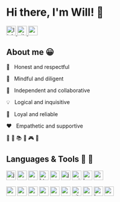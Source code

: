 
# Hi there, I'm Will! 👋

<a href='https://www.linkedin.com/in/orenjiku/' >
  <img src='https://img.shields.io/badge/Orenjiku-0077B5?logo=linkedin&logoColor=white' alt='linkedin' height='25px' /> 
</a>
<a href='https://www.github.com/Orenjiku/' >
  <img src='https://img.shields.io/badge/Orenjiku-100000?logo=github&logoColor=white' alt='github' height='25px'/> 
</a>
<a href='mailto: wdchang86@gmail.com' >
  <img src='https://img.shields.io/badge/Orenjiku-D14836?logo=gmail&logoColor=white' alt='gmail' height='25px'/> 
</a>

## About me :grinning:

:star2: &nbsp; Honest and respectful  

:eyes: &nbsp; Mindful and diligent  

:wolf: &nbsp; Independent and collaborative  

:bulb: &nbsp; Logical and inquisitive  

:honeybee: &nbsp; Loyal and reliable   

:heart: &nbsp; Empathetic and supportive  

:runner: :bicyclist: :books: :game_die: :video_game: :bread:  

## Languages & Tools :speech_balloon: :hammer:
<span><img src='https://img.shields.io/badge/JavaScript-323330?logo=javascript&logoColor=F7DF1E' alt='js' height='25px'/>
<img src='https://img.shields.io/badge/React-20232A?logo=react&logoColor=61DAFB' alt='react' height='25px'/>
<img src='https://img.shields.io/badge/Redux-593D88?logo=redux&logoColor=white' alt='redux' height='25px'/>
<img src='https://img.shields.io/badge/HTML5-E34F26?logo=html5&logoColor=white' alt='html' height='25px'/>
<img src='https://img.shields.io/badge/CSS3-1572B6?logo=css3&logoColor=white' alt='css' height='25px'/>
<img src='https://img.shields.io/badge/jQuery-FF9E0F?logo=jquery&logoColor=white' alt='jquery' height='25px'/>
<img src='https://img.shields.io/badge/Axios-5455FE?logoColor=black' alt='axios' height='25px'/>
<img src='https://img.shields.io/badge/Babel-F7DF1E?logo=babel&logoColor=black' alt='babel' height='25px'/>
<img src='https://img.shields.io/badge/Webpack-8DD6F9?logo=webpack&logoColor=black' alt='webpack' height='25px'/></span>

<span><img src='https://img.shields.io/badge/Node.js-43853D?logo=node.js&logoColor=white' alt='nodejs' height='25px'/>
<img src='https://img.shields.io/badge/Express-000000?logo=express&logoColor=white' alt='express' height='25px'/>
<img src='https://img.shields.io/badge/MySQL-004088?logo=mysql&logoColor=white' alt='mysql' height='25px'/>
<img src='https://img.shields.io/badge/MongoDB-4EA94B?logo=mongodb&logoColor=white' alt='mongodb' height='25px'/>
<img src='https://img.shields.io/badge/npm-CB3837?logo=npm&logoColor=white' alt='npm' height='25px'/>
<img src='https://img.shields.io/badge/Yarn-2C8EBB?logo=yarn&logoColor=white' alt='yarn' height='25px'/>
<img src='https://img.shields.io/badge/Git-F05032?logo=git&logoColor=white' alt='git' height='25px'/>
<img src='https://img.shields.io/badge/Postman-FF6C37?logo=Postman&logoColor=white' alt='postman' height='25px'/>
<img src='https://img.shields.io/badge/Heroku-430098?logo=heroku&logoColor=white' alt='heroku' height='25px'/>
<img src='https://img.shields.io/badge/VS Code-0078D4?logo=visual%20studio%20code&logoColor=white' alt='vscode' height='25px'/></span>

